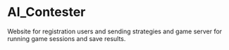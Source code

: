 # AI_Contester
Website for registration users and sending strategies and game server for running game sessions and save results.
